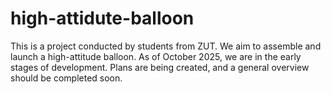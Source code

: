 # high-attidute-balloon
This is a project conducted by students from ZUT. We aim to assemble and launch a high-attitude balloon. As of October 2025, we are in the early stages of development. Plans are being created, and a general overview should be completed soon.